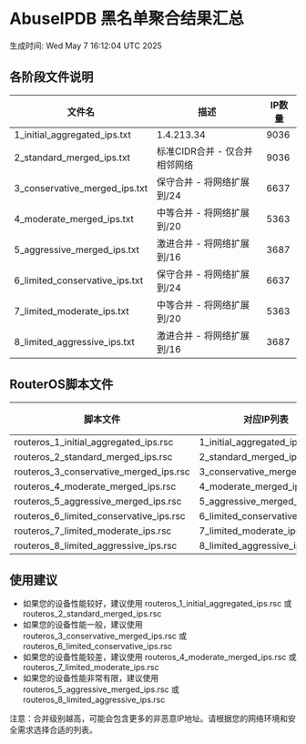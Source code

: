 # AbuseIPDB 黑名单聚合结果汇总
生成时间: Wed May  7 16:12:04 UTC 2025

## 各阶段文件说明

| 文件名 | 描述 | IP数量 |
|--------|------|--------|
| 1_initial_aggregated_ips.txt | 1.4.213.34 | 9036 |
| 2_standard_merged_ips.txt | 标准CIDR合并 - 仅合并相邻网络 | 9036 |
| 3_conservative_merged_ips.txt | 保守合并 - 将网络扩展到/24 | 6637 |
| 4_moderate_merged_ips.txt | 中等合并 - 将网络扩展到/20 | 5363 |
| 5_aggressive_merged_ips.txt | 激进合并 - 将网络扩展到/16 | 3687 |
| 6_limited_conservative_ips.txt | 保守合并 - 将网络扩展到/24 | 6637 |
| 7_limited_moderate_ips.txt | 中等合并 - 将网络扩展到/20 | 5363 |
| 8_limited_aggressive_ips.txt | 激进合并 - 将网络扩展到/16 | 3687 |

## RouterOS脚本文件

| 脚本文件 | 对应IP列表 | IP数量 |
|----------|------------|--------|
| routeros_1_initial_aggregated_ips.rsc | 1_initial_aggregated_ips.txt | 9036 |
| routeros_2_standard_merged_ips.rsc | 2_standard_merged_ips.txt | 9036 |
| routeros_3_conservative_merged_ips.rsc | 3_conservative_merged_ips.txt | 6637 |
| routeros_4_moderate_merged_ips.rsc | 4_moderate_merged_ips.txt | 5363 |
| routeros_5_aggressive_merged_ips.rsc | 5_aggressive_merged_ips.txt | 3687 |
| routeros_6_limited_conservative_ips.rsc | 6_limited_conservative_ips.txt | 6637 |
| routeros_7_limited_moderate_ips.rsc | 7_limited_moderate_ips.txt | 5363 |
| routeros_8_limited_aggressive_ips.rsc | 8_limited_aggressive_ips.txt | 3687 |

## 使用建议

- 如果您的设备性能较好，建议使用 routeros_1_initial_aggregated_ips.rsc 或 routeros_2_standard_merged_ips.rsc
- 如果您的设备性能一般，建议使用 routeros_3_conservative_merged_ips.rsc 或 routeros_6_limited_conservative_ips.rsc
- 如果您的设备性能较差，建议使用 routeros_4_moderate_merged_ips.rsc 或 routeros_7_limited_moderate_ips.rsc
- 如果您的设备性能非常有限，建议使用 routeros_5_aggressive_merged_ips.rsc 或 routeros_8_limited_aggressive_ips.rsc

注意：合并级别越高，可能会包含更多的非恶意IP地址。请根据您的网络环境和安全需求选择合适的列表。
